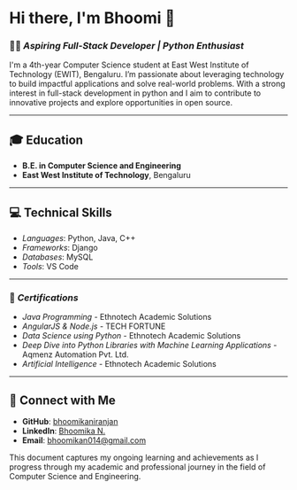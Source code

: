 # Hi there, I'm Bhoomi 👋

### 👩‍💻 *Aspiring Full-Stack Developer | Python Enthusiast*

I'm a 4th-year Computer Science student at East West Institute of Technology (EWIT), Bengaluru. I’m passionate about leveraging technology to build impactful applications and solve real-world problems. With a strong interest in full-stack development in python and I aim to contribute to innovative projects and explore opportunities in open source.

---
## 🎓 Education  
- **B.E. in Computer Science and Engineering**
- **East West Institute of Technology**, Bengaluru 
---
## 💻 Technical Skills 
- *Languages*: Python, Java, C++
- *Frameworks*: Django
- *Databases*: MySQL
- *Tools*: VS Code
---
### 🏅 *Certifications*
- *Java Programming* - Ethnotech Academic Solutions
- *AngularJS & Node.js* - TECH FORTUNE
- *Data Science using Python* - Ethnotech Academic Solutions
- *Deep Dive into Python Libraries with Machine Learning Applications* - Aqmenz Automation Pvt. Ltd.
- *Artificial Intelligence* - Ethnotech Academic Solutions
---
## 🤝 Connect with Me  
- **GitHub**: [bhoomikaniranjan](https://github.com/bhoomikaniranjan)  
- **LinkedIn**: [Bhoomika N.](https://www.linkedin.com/in/bhoomika-n-bb510929a/)  
- **Email**: bhoomikan014@gmail.com
  
This document captures my ongoing learning and achievements as I progress through my academic and professional journey in the field of Computer Science and Engineering.
